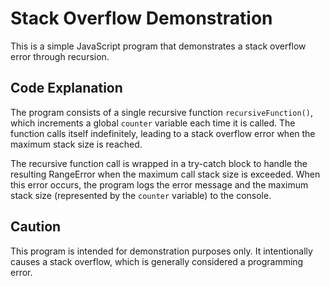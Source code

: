 # Stack Overflow Demonstration

This is a simple JavaScript program that demonstrates a stack overflow error through recursion.

## Code Explanation

The program consists of a single recursive function `recursiveFunction()`, which increments a global `counter` variable each time it is called. The function calls itself indefinitely, leading to a stack overflow error when the maximum stack size is reached.

The recursive function call is wrapped in a try-catch block to handle the resulting RangeError when the maximum call stack size is exceeded. When this error occurs, the program logs the error message and the maximum stack size (represented by the `counter` variable) to the console.


## Caution

This program is intended for demonstration purposes only. It intentionally causes a stack overflow, which is generally considered a programming error.